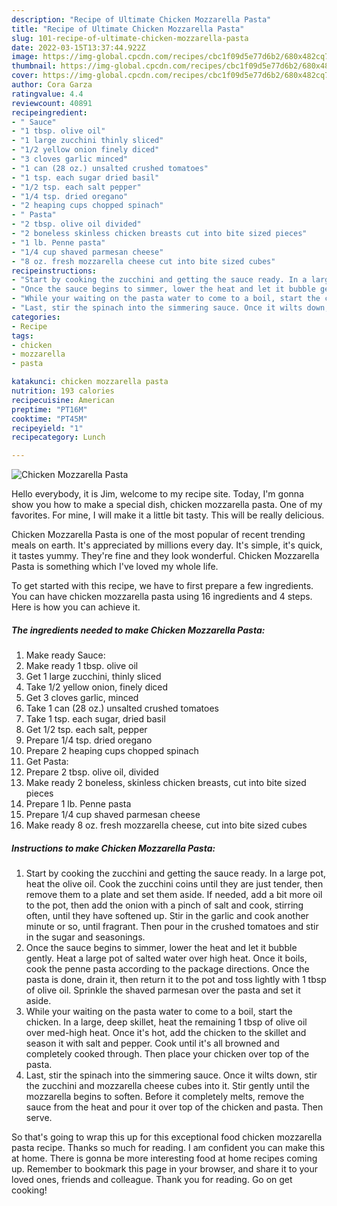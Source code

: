 ```yaml
---
description: "Recipe of Ultimate Chicken Mozzarella Pasta"
title: "Recipe of Ultimate Chicken Mozzarella Pasta"
slug: 101-recipe-of-ultimate-chicken-mozzarella-pasta
date: 2022-03-15T13:37:44.922Z
image: https://img-global.cpcdn.com/recipes/cbc1f09d5e77d6b2/680x482cq70/chicken-mozzarella-pasta-recipe-main-photo.jpg
thumbnail: https://img-global.cpcdn.com/recipes/cbc1f09d5e77d6b2/680x482cq70/chicken-mozzarella-pasta-recipe-main-photo.jpg
cover: https://img-global.cpcdn.com/recipes/cbc1f09d5e77d6b2/680x482cq70/chicken-mozzarella-pasta-recipe-main-photo.jpg
author: Cora Garza
ratingvalue: 4.4
reviewcount: 40891
recipeingredient:
- " Sauce"
- "1 tbsp. olive oil"
- "1 large zucchini thinly sliced"
- "1/2 yellow onion finely diced"
- "3 cloves garlic minced"
- "1 can (28 oz.) unsalted crushed tomatoes"
- "1 tsp. each sugar dried basil"
- "1/2 tsp. each salt pepper"
- "1/4 tsp. dried oregano"
- "2 heaping cups chopped spinach"
- " Pasta"
- "2 tbsp. olive oil divided"
- "2 boneless skinless chicken breasts cut into bite sized pieces"
- "1 lb. Penne pasta"
- "1/4 cup shaved parmesan cheese"
- "8 oz. fresh mozzarella cheese cut into bite sized cubes"
recipeinstructions:
- "Start by cooking the zucchini and getting the sauce ready. In a large pot, heat the olive oil. Cook the zucchini coins until they are just tender, then remove them to a plate and set them aside. If needed, add a bit more oil to the pot, then add the onion with a pinch of salt and cook, stirring often, until they have softened up. Stir in the garlic and cook another minute or so, until fragrant. Then pour in the crushed tomatoes and stir in the sugar and seasonings."
- "Once the sauce begins to simmer, lower the heat and let it bubble gently. Heat a large pot of salted water over high heat. Once it boils, cook the penne pasta according to the package directions. Once the pasta is done, drain it, then return it to the pot and toss lightly with 1 tbsp of olive oil. Sprinkle the shaved parmesan over the pasta and set it aside."
- "While your waiting on the pasta water to come to a boil, start the chicken. In a large, deep skillet, heat the remaining 1 tbsp of olive oil over med-high heat. Once it&#39;s hot, add the chicken to the skillet and season it with salt and pepper. Cook until it&#39;s all browned and completely cooked through. Then place your chicken over top of the pasta."
- "Last, stir the spinach into the simmering sauce. Once it wilts down, stir the zucchini and mozzarella cheese cubes into it. Stir gently until the mozzarella begins to soften. Before it completely melts, remove the sauce from the heat and pour it over top of the chicken and pasta. Then serve."
categories:
- Recipe
tags:
- chicken
- mozzarella
- pasta

katakunci: chicken mozzarella pasta 
nutrition: 193 calories
recipecuisine: American
preptime: "PT16M"
cooktime: "PT45M"
recipeyield: "1"
recipecategory: Lunch

---
```



![Chicken Mozzarella Pasta](https://img-global.cpcdn.com/recipes/cbc1f09d5e77d6b2/680x482cq70/chicken-mozzarella-pasta-recipe-main-photo.jpg)

Hello everybody, it is Jim, welcome to my recipe site. Today, I'm gonna show you how to make a special dish, chicken mozzarella pasta. One of my favorites. For mine, I will make it a little bit tasty. This will be really delicious.

Chicken Mozzarella Pasta is one of the most popular of recent trending meals on earth. It's appreciated by millions every day. It's simple, it's quick, it tastes yummy. They're fine and they look wonderful. Chicken Mozzarella Pasta is something which I've loved my whole life.




To get started with this recipe, we have to first prepare a few ingredients. You can have chicken mozzarella pasta using 16 ingredients and 4 steps. Here is how you can achieve it.

<!--inarticleads1-->

##### The ingredients needed to make Chicken Mozzarella Pasta:

1. Make ready  Sauce:
1. Make ready 1 tbsp. olive oil
1. Get 1 large zucchini, thinly sliced
1. Take 1/2 yellow onion, finely diced
1. Get 3 cloves garlic, minced
1. Take 1 can (28 oz.) unsalted crushed tomatoes
1. Take 1 tsp. each sugar, dried basil
1. Get 1/2 tsp. each salt, pepper
1. Prepare 1/4 tsp. dried oregano
1. Prepare 2 heaping cups chopped spinach
1. Get  Pasta:
1. Prepare 2 tbsp. olive oil, divided
1. Make ready 2 boneless, skinless chicken breasts, cut into bite sized pieces
1. Prepare 1 lb. Penne pasta
1. Prepare 1/4 cup shaved parmesan cheese
1. Make ready 8 oz. fresh mozzarella cheese, cut into bite sized cubes




<!--inarticleads2-->

##### Instructions to make Chicken Mozzarella Pasta:

1. Start by cooking the zucchini and getting the sauce ready. In a large pot, heat the olive oil. Cook the zucchini coins until they are just tender, then remove them to a plate and set them aside. If needed, add a bit more oil to the pot, then add the onion with a pinch of salt and cook, stirring often, until they have softened up. Stir in the garlic and cook another minute or so, until fragrant. Then pour in the crushed tomatoes and stir in the sugar and seasonings.
1. Once the sauce begins to simmer, lower the heat and let it bubble gently. Heat a large pot of salted water over high heat. Once it boils, cook the penne pasta according to the package directions. Once the pasta is done, drain it, then return it to the pot and toss lightly with 1 tbsp of olive oil. Sprinkle the shaved parmesan over the pasta and set it aside.
1. While your waiting on the pasta water to come to a boil, start the chicken. In a large, deep skillet, heat the remaining 1 tbsp of olive oil over med-high heat. Once it&#39;s hot, add the chicken to the skillet and season it with salt and pepper. Cook until it&#39;s all browned and completely cooked through. Then place your chicken over top of the pasta.
1. Last, stir the spinach into the simmering sauce. Once it wilts down, stir the zucchini and mozzarella cheese cubes into it. Stir gently until the mozzarella begins to soften. Before it completely melts, remove the sauce from the heat and pour it over top of the chicken and pasta. Then serve.




So that's going to wrap this up for this exceptional food chicken mozzarella pasta recipe. Thanks so much for reading. I am confident you can make this at home. There is gonna be more interesting food at home recipes coming up. Remember to bookmark this page in your browser, and share it to your loved ones, friends and colleague. Thank you for reading. Go on get cooking!
